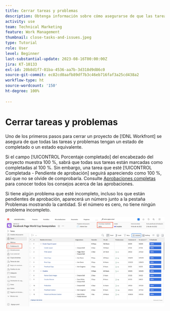 ```yaml
---
title: Cerrar tareas y problemas
description: Obtenga información sobre cómo asegurarse de que las tareas y los problemas se cierren antes de cerrar un proyecto en [!DNL  Workfront].
activity: use
team: Technical Marketing
feature: Work Management
thumbnail: close-tasks-and-issues.jpeg
type: Tutorial
role: User
level: Beginner
last-substantial-update: 2023-08-16T00:00:00Z
jira: KT-10133
exl-id: 20b8d1f7-01ba-4536-aa7b-3d318d9d86c0
source-git-commit: ec82cd0aafb89df7b3c46eb716faf3a25cd438a2
workflow-type: ht
source-wordcount: '150'
ht-degree: 100%

---
```


# Cerrar tareas y problemas

Uno de los primeros pasos para cerrar un proyecto de [!DNL Workfront] se asegura de que todas las tareas y problemas tengan un estado de completado o un estado equivalente.

Si el campo [!UICONTROL Porcentaje completado] del encabezado del proyecto muestra 100 %, sabrá que todas sus tareas están marcadas como completadas al 100 %. Sin embargo, una tarea que esté [!UICONTROL Completada - Pendiente de aprobación] seguirá apareciendo como 100 %, así que no se olvide de comprobarla. Consulte [Aprobaciones completas](https://experienceleague.adobe.com/docs/workfront-learn/tutorials-workfront/manage-work/close-a-project/complete-approvals.html?lang=es) para conocer todos los consejos acerca de las aprobaciones.

Si tiene algún problema que esté incompleto, incluso los que están pendientes de aprobación, aparecerá un número junto a la pestaña Problemas mostrando la cantidad. Si el número es cero, no tiene ningún problema incompleto.

![El proyecto muestra el [!UICONTROL Porcentaje completado] y problemas pendientes](assets/close-tasks-and-issues.png)
